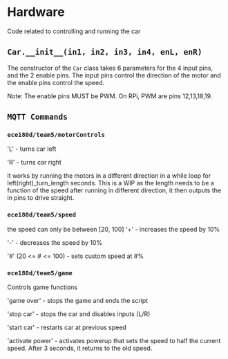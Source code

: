 # Hardware
Code related to controlling and running the car

## `Car.__init__(in1, in2, in3, in4, enL, enR)`
The constructor of the `Car` class takes 6 parameters for the 4 input pins, and the 2 enable pins. The input pins control the direction of the motor and the enable pins control the speed.

Note: The enable pins MUST be PWM. On RPi, PWM are pins 12,13,18,19.

## `MQTT Commands`
### `ece180d/team5/motorControls`
'L' - turns car left

'R' - turns car right

it works by running the motors in a different direction in a while loop for left(right)_turn_length seconds. This is a WIP as the length needs to be a function of the speed
after running in different direction, it then outputs the in pins to drive straight.

### `ece180d/team5/speed`
the speed can only be between [20, 100]
'+' - increases the speed by 10%

'-' - decreases the speed by 10%

'#' (20 <= # <= 100) - sets custom speed at #%

### `ece180d/team5/game`
Controls game functions

'game over' - stops the game and ends the script

'stop car' - stops the car and disables inputs (L/R)

'start car' - restarts car at previous speed

'activate power' - activates powerup that sets the speed to half the current speed. After 3 seconds, it returns to the old speed.

